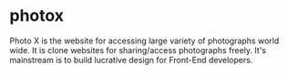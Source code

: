 # photox
Photo X is the website for accessing large variety of photographs world wide.
It is clone websites for sharing/access photographs freely.
It's mainstream is to build lucrative design for Front-End developers.
